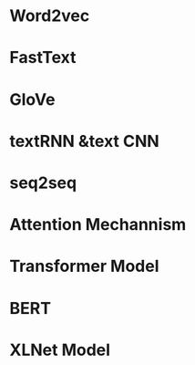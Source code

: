 # Word2vec
# FastText
# GloVe
# textRNN &text CNN
# seq2seq
# Attention Mechannism
# Transformer Model
# BERT
# XLNet Model
